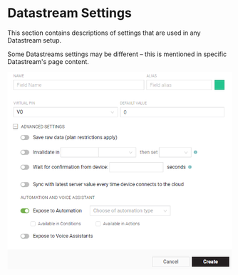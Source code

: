 # Datastream Settings

This section contains descriptions of settings that are used in any Datastream setup.

Some Datastreams settings may be different – this is mentioned in specific Datastream's page content.

![](../../../../.gitbook/assets/DS.PNG)
